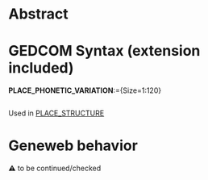 ﻿# Abstract

# GEDCOM Syntax (extension included)

**PLACE_PHONETIC_VARIATION**:={Size=1:120}
<pre>
</pre>
Used in <a href=Ged.PLACE_STRUCTURE>PLACE_STRUCTURE</a><br />

# Geneweb behavior


:warning: to be continued/checked

